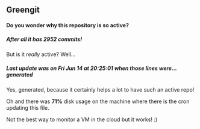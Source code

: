 ## Greengit

#### Do you wonder why this repository is so active?

##### After all it has 2952 commits!

But is it *really* active? Well...

##### Last update was on Fri Jun 14 at 20:25:01 when those lines were... generated

Yes, generated, because it certainly helps a lot to have such an active repo!

Oh and there was **71%** disk usage on the machine
where there is the cron updating this file.

Not the best way to monitor a VM in the cloud but it works! :)
